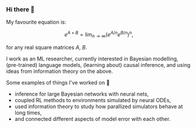 ### Hi there 👋

My favourite equation is: 

$$
e^{A+B} = \lim_{n \rightarrow \infty} (e^{A/n}e^{B/n})^n,
$$ 

for any real square matrices $A,\ B$.

I work as an ML researcher, currently interested in Bayesian modelling, (pre-trained) language models, (learning about) causal inference, and using ideas from information theory on the above. 

Some examples of things I've worked on 🚀 

- inference for large Bayesian networks with neural nets,
- coupled RL methods to environments simulated by neural ODEs,
- used information theory to study how parallized simulators behave at long times,
- and connected different aspects of model error with each other. 

<!--
**kgourgou/kgourgou** is a ✨ _special_ ✨ repository because its `README.md` (this file) appears on your GitHub profile.

Here are some ideas to get you started:

- 🔭 I’m currently working on ...
- 🌱 I’m currently learning ...
- 👯 I’m looking to collaborate on ...
- 🤔 I’m looking for help with ...
- 💬 Ask me about ...
- 📫 How to reach me: ...
- 😄 Pronouns: ...
- ⚡ Fun fact: ...
-->
